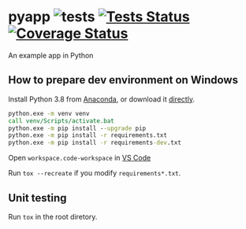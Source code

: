 # pyapp ![tests](https://github.com/tantecky/pyapp/actions/workflows/tests.yml/badge.svg) [![Tests Status](https://tantecky.github.io/pyapp/reports/badge-tests.svg?dummy=8484744?dummy=8484744)](https://tantecky.github.io/pyapp/reports/junit/report.html) [![Coverage Status](https://tantecky.github.io/pyapp/reports/badge-coverage.svg?dummy=8484744)](https://tantecky.github.io/pyapp/reports/coverage/index.html)

An example app in Python

## How to prepare dev environment on Windows

Install Python 3.8 from [Anaconda](https://www.anaconda.com/products/individual), or download it [directly](https://www.python.org/ftp/python/3.8.10/python-3.8.10-amd64.exe).

```bat
python.exe -m venv venv
call venv/Scripts/activate.bat
python.exe -m pip install --upgrade pip
python.exe -m pip install -r requirements.txt
python.exe -m pip install -r requirements-dev.txt
```

Open `workspace.code-workspace` in [VS Code](https://code.visualstudio.com/)

Run `tox --recreate` if you modify `requirements*.txt`.

## Unit testing

Run `tox` in the root diretory.
